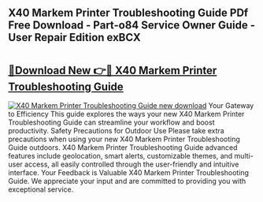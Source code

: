 ## X40 Markem Printer Troubleshooting Guide PDf Free Download - Part-o84 Service Owner Guide - User Repair Edition exBCX

# <h2><a href="http://bc82314.oget.top/?id=X40+Markem+Printer+Troubleshooting+Guide">🔗Download New 👉🔴 X40 Markem Printer Troubleshooting Guide</a></h2>

[![X40 Markem Printer Troubleshooting Guide new download](https://i.imgur.com/5g1atiW.png)](http://bc82314.oget.top/?id=X40+Markem+Printer+Troubleshooting+Guide)
Your Gateway to Efficiency This guide explores the ways your new X40 Markem Printer Troubleshooting Guide can streamline your workflow and boost productivity. Safety Precautions for Outdoor Use Please take extra precautions when using your new X40 Markem Printer Troubleshooting Guide outdoors. X40 Markem Printer Troubleshooting Guide advanced features include geolocation, smart alerts, customizable themes, and multi-user access, all easily controlled through the user-friendly and intuitive interface. Your Feedback is Valuable X40 Markem Printer Troubleshooting Guide. We appreciate your input and are committed to providing you with exceptional service.
